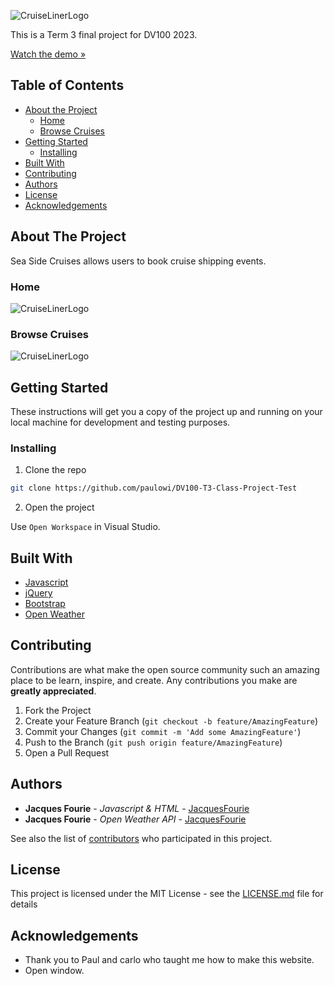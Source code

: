 
![CruiseLinerLogo](/Term3FinalWebDv100/assets/newAssets/Untitled-1.png)

This is a Term 3 final project for DV100 2023.

[Watch the demo »](https://youtu.be/gv3uU4WFxbI)

## Table of Contents

* [About the Project](#about-the-project)
   * [Home](#home)
   * [Browse Cruises](#Browse-Cruises)
* [Getting Started](#getting-started)
  * [Installing](#installing)
* [Built With](#built-with)
* [Contributing](#contributing)
* [Authors](#authors)
* [License](#license)
* [Acknowledgements](#acknowledgements)

## About The Project

Sea Side Cruises allows users to book cruise shipping events.

### Home

![CruiseLinerLogo](/Term3FinalWebDv100/Video/Screenshot%202023-09-03%20214238.png)

### Browse Cruises

![CruiseLinerLogo](/Term3FinalWebDv100/Video/Screenshot%202023-09-03%20214303.png)

## Getting Started

These instructions will get you a copy of the project up and running on your local machine for development and testing purposes.

### Installing

1. Clone the repo
```sh
git clone https://github.com/paulowi/DV100-T3-Class-Project-Test
```
2. Open the project

Use `Open Workspace` in Visual Studio.

## Built With

* [Javascript](https://developer.mozilla.org/en-US/docs/Web/JavaScript)
* [jQuery](https://jquery.com/)
* [Bootstrap](https://getbootstrap.com/)
* [Open Weather](https://openweathermap.org/)

## Contributing

Contributions are what make the open source community such an amazing place to be learn, inspire, and create. Any contributions you make are **greatly appreciated**.

1. Fork the Project
2. Create your Feature Branch (`git checkout -b feature/AmazingFeature`)
3. Commit your Changes (`git commit -m 'Add some AmazingFeature'`)
4. Push to the Branch (`git push origin feature/AmazingFeature`)
5. Open a Pull Request

## Authors

* **Jacques Fourie** - *Javascript & HTML* - [JacquesFourie](https://github.com/JacquesFFourie)
* **Jacques Fourie** - *Open Weather API* - [JacquesFourie](https://github.com/JacquesFFourie)

See also the list of [contributors](https://github.com/JacquesFFourie/Term3FinalWebDv100/graphs/contributors) who participated in this project.

## License

This project is licensed under the MIT License - see the [LICENSE.md](LICENSE.md) file for details

## Acknowledgements

* Thank you to Paul and carlo who taught me how to make this website.
* Open window.

